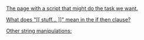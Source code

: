 [The page with a script that might do the task we want.](https://www.biostars.org/p/105388/)


[What does "[[    stuff... ]]" mean in the if then clause?](https://unix.stackexchange.com/questions/306111/what-is-the-difference-between-the-bash-operators-vs-vs-vs)


[Other string manipulations:](https://www.thegeekstuff.com/2010/07/bash-string-manipulation)
